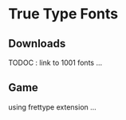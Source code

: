 # True Type Fonts


## Downloads

TODOC : link to 1001 fonts ...


## Game

using frettype extension ...